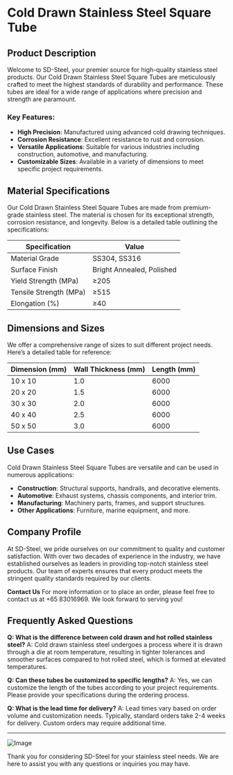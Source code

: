 # Cold Drawn Stainless Steel Square Tube

## Product Description

Welcome to SD-Steel, your premier source for high-quality stainless steel products. Our Cold Drawn Stainless Steel Square Tubes are meticulously crafted to meet the highest standards of durability and performance. These tubes are ideal for a wide range of applications where precision and strength are paramount.

### Key Features:
- **High Precision**: Manufactured using advanced cold drawing techniques.
- **Corrosion Resistance**: Excellent resistance to rust and corrosion.
- **Versatile Applications**: Suitable for various industries including construction, automotive, and manufacturing.
- **Customizable Sizes**: Available in a variety of dimensions to meet specific project requirements.

## Material Specifications

Our Cold Drawn Stainless Steel Square Tubes are made from premium-grade stainless steel. The material is chosen for its exceptional strength, corrosion resistance, and longevity. Below is a detailed table outlining the specifications:

| Specification | Value |
|---------------|-------|
| Material Grade | SS304, SS316 |
| Surface Finish | Bright Annealed, Polished |
| Yield Strength (MPa) | ≥205 |
| Tensile Strength (MPa) | ≥515 |
| Elongation (%) | ≥40 |

## Dimensions and Sizes

We offer a comprehensive range of sizes to suit different project needs. Here’s a detailed table for reference:

| Dimension (mm) | Wall Thickness (mm) | Length (mm) |
|----------------|---------------------|-------------|
| 10 x 10        | 1.0                 | 6000        |
| 20 x 20        | 1.5                 | 6000        |
| 30 x 30        | 2.0                 | 6000        |
| 40 x 40        | 2.5                 | 6000        |
| 50 x 50        | 3.0                 | 6000        |

## Use Cases

Cold Drawn Stainless Steel Square Tubes are versatile and can be used in numerous applications:

- **Construction**: Structural supports, handrails, and decorative elements.
- **Automotive**: Exhaust systems, chassis components, and interior trim.
- **Manufacturing**: Machinery parts, frames, and support structures.
- **Other Applications**: Furniture, marine equipment, and more.

## Company Profile

At SD-Steel, we pride ourselves on our commitment to quality and customer satisfaction. With over two decades of experience in the industry, we have established ourselves as leaders in providing top-notch stainless steel products. Our team of experts ensures that every product meets the stringent quality standards required by our clients.

**Contact Us**
For more information or to place an order, please feel free to contact us at +65 83016969. We look forward to serving you!

## Frequently Asked Questions

**Q: What is the difference between cold drawn and hot rolled stainless steel?**
A: Cold drawn stainless steel undergoes a process where it is drawn through a die at room temperature, resulting in tighter tolerances and smoother surfaces compared to hot rolled steel, which is formed at elevated temperatures.

**Q: Can these tubes be customized to specific lengths?**
A: Yes, we can customize the length of the tubes according to your project requirements. Please provide your specifications during the ordering process.

**Q: What is the lead time for delivery?**
A: Lead times vary based on order volume and customization needs. Typically, standard orders take 2-4 weeks for delivery. Custom orders may require additional time.

---

![Image](https://github.com/user-attachments/assets/2567258e-e124-4816-932d-1809bd27ef0b)

Thank you for considering SD-Steel for your stainless steel needs. We are here to assist you with any questions or inquiries you may have.